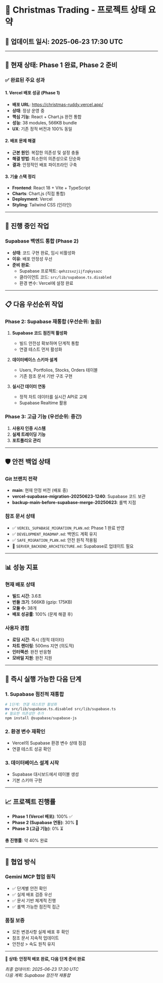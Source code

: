 # 🎄 Christmas Trading - 프로젝트 상태 요약

## 📅 **업데이트 일시**: 2025-06-23 17:30 UTC

---

## 🎯 **현재 상태: Phase 1 완료, Phase 2 준비**

### **✅ 완료된 주요 성과**

#### **1. Vercel 배포 성공 (Phase 1)**
- **배포 URL**: https://christmas-ruddy.vercel.app/
- **상태**: 정상 운영 중
- **핵심 기능**: React + Chart.js 완전 통합
- **성능**: 38 modules, 566KB bundle
- **UX**: 기존 정적 버전과 100% 동일

#### **2. 배포 문제 해결**
- **근본 원인**: 복잡한 의존성 및 설정 충돌
- **해결 방법**: 최소한의 의존성으로 단순화
- **결과**: 안정적인 배포 파이프라인 구축

#### **3. 기술 스택 정리**
- **Frontend**: React 18 + Vite + TypeScript
- **Charts**: Chart.js (직접 통합)
- **Deployment**: Vercel
- **Styling**: Tailwind CSS (인라인)

---

## 🔄 **진행 중인 작업**

### **Supabase 백엔드 통합 (Phase 2)**
- **상태**: 코드 구현 완료, 임시 비활성화
- **이유**: 배포 안정성 우선
- **준비 완료**: 
  - Supabase 프로젝트: `qehzzsxzjijfzqkysazc`
  - 클라이언트 코드: `src/lib/supabase.ts.disabled`
  - 환경 변수: Vercel에 설정 완료

---

## 📋 **다음 우선순위 작업**

### **Phase 2: Supabase 재통합 (우선순위: 높음)**
1. **Supabase 코드 점진적 활성화**
   - 빌드 안전성 확보하며 단계적 통합
   - 연결 테스트 먼저 활성화
   
2. **데이터베이스 스키마 설계**
   - Users, Portfolios, Stocks, Orders 테이블
   - 기존 참조 문서 기반 구조 구현

3. **실시간 데이터 연동**
   - 정적 차트 데이터를 실시간 API로 교체
   - Supabase Realtime 활용

### **Phase 3: 고급 기능 (우선순위: 중간)**
1. **사용자 인증 시스템**
2. **실제 트레이딩 기능**
3. **포트폴리오 관리**

---

## 🛡️ **안전 백업 상태**

### **Git 브랜치 전략**
- **main**: 현재 안정 버전 (배포 중)
- **vercel-supabase-migration-20250623-1240**: Supabase 코드 보관
- **backup-main-before-supabase-merge-20250623**: 롤백 지점

### **참조 문서 상태**
- ✅ `VERCEL_SUPABASE_MIGRATION_PLAN.md`: Phase 1 완료 반영
- ✅ `DEVELOPMENT_ROADMAP.md`: 백엔드 계획 유지
- ✅ `SAFE_MIGRATION_PLAN.md`: 안전 원칙 적용됨
- 🔄 `SERVER_BACKEND_ARCHITECTURE.md`: Supabase로 업데이트 필요

---

## 📊 **성능 지표**

### **현재 배포 상태**
- **빌드 시간**: 3.6초
- **번들 크기**: 566KB (gzip: 175KB)
- **모듈 수**: 38개
- **배포 성공률**: 100% (문제 해결 후)

### **사용자 경험**
- **로딩 시간**: 즉시 (정적 데이터)
- **차트 렌더링**: 500ms 지연 (의도적)
- **인터랙션**: 완전 반응형
- **모바일 지원**: 완전 지원

---

## 🎯 **즉시 실행 가능한 다음 단계**

### **1. Supabase 점진적 재통합**
```bash
# 1단계: 연결 테스트만 활성화
mv src/lib/supabase.ts.disabled src/lib/supabase.ts
# 필요한 의존성만 추가
npm install @supabase/supabase-js
```

### **2. 환경 변수 재확인**
- Vercel의 Supabase 환경 변수 상태 점검
- 연결 테스트 성공 확인

### **3. 데이터베이스 설계 시작**
- Supabase 대시보드에서 테이블 생성
- 기본 스키마 구현

---

## 📈 **프로젝트 진행률**

- **Phase 1 (Vercel 배포)**: 100% ✅
- **Phase 2 (Supabase 연동)**: 30% 🔄
- **Phase 3 (고급 기능)**: 0% ⏳

**총 진행률**: 약 40% 완료

---

## 🤝 **협업 방식**

### **Gemini MCP 협업 원칙**
- ✅ 단계별 안전 확인
- ✅ 실제 배포 검증 우선
- ✅ 문서 기반 체계적 진행
- ✅ 롤백 가능한 점진적 접근

### **품질 보증**
- 모든 변경사항 실제 배포 후 확인
- 참조 문서 지속적 업데이트
- 안전성 > 속도 원칙 유지

---

**🚀 상태: 안정적 배포 완료, 다음 단계 준비 완료**

*최종 업데이트: 2025-06-23 17:30 UTC*  
*다음 계획: Supabase 점진적 재통합*